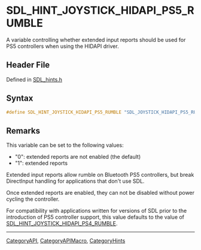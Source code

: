 # SDL_HINT_JOYSTICK_HIDAPI_PS5_RUMBLE

A variable controlling whether extended input reports should be used for PS5 controllers when using the HIDAPI driver.

## Header File

Defined in [SDL_hints.h](https://github.com/libsdl-org/SDL/blob/SDL2/include/SDL_hints.h)

## Syntax

```c
#define SDL_HINT_JOYSTICK_HIDAPI_PS5_RUMBLE "SDL_JOYSTICK_HIDAPI_PS5_RUMBLE"
```

## Remarks

This variable can be set to the following values:

- "0": extended reports are not enabled (the default)
- "1": extended reports

Extended input reports allow rumble on Bluetooth PS5 controllers, but break
DirectInput handling for applications that don't use SDL.

Once extended reports are enabled, they can not be disabled without power
cycling the controller.

For compatibility with applications written for versions of SDL prior to
the introduction of PS5 controller support, this value defaults to the
value of
[SDL_HINT_JOYSTICK_HIDAPI_PS4_RUMBLE](SDL_HINT_JOYSTICK_HIDAPI_PS4_RUMBLE).

----
[CategoryAPI](CategoryAPI), [CategoryAPIMacro](CategoryAPIMacro), [CategoryHints](CategoryHints)

